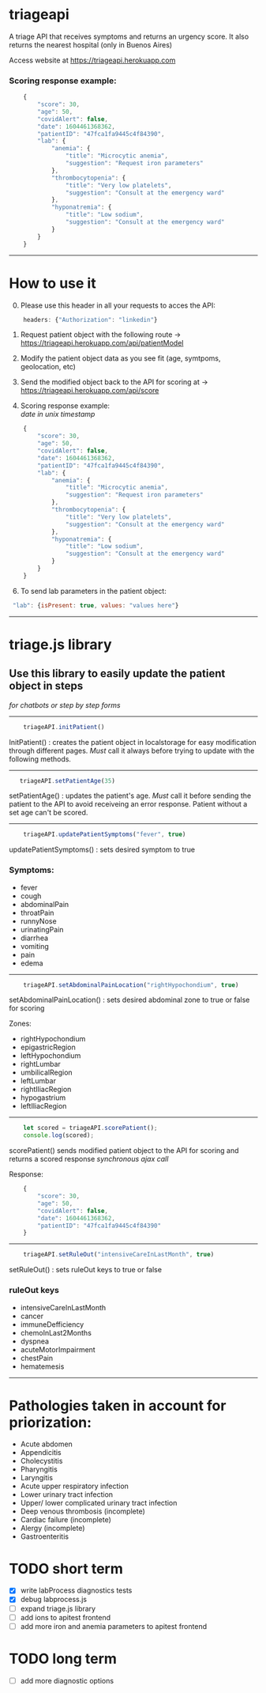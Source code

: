 # triageapi
A triage API that receives symptoms and returns an urgency score. It also returns the nearest hospital (only in Buenos Aires)

Access website at https://triageapi.herokuapp.com

### Scoring response example:
```javascript
    {
        "score": 30,
        "age": 50,
        "covidAlert": false,
        "date": 1604461368362,
        "patientID": "47fca1fa9445c4f84390",
        "lab": {
            "anemia": {
                "title": "Microcytic anemia",
                "suggestion": "Request iron parameters"
            },
            "thrombocytopenia": {
                "title": "Very low platelets",
                "suggestion": "Consult at the emergency ward"
            },
            "hyponatremia": {
                "title": "Low sodium",
                "suggestion": "Consult at the emergency ward"
            }
        }
    }
```
--------------------------------------------------------------------------
# How to use it

0) Please use this header in all your requests to acces the API:

```javascript
    headers: {"Authorization": "linkedin"}
```

1) Request patient object with the following route -> https://triageapi.herokuapp.com/api/patientModel

2) Modify the patient object data as you see fit (age, symtpoms, geolocation, etc)

3) Send the modified object back to the API for scoring at -> https://triageapi.herokuapp.com/api/score

4) Scoring response example: <br>
    *date in unix timestamp*
```javascript
    {
        "score": 30,
        "age": 50,
        "covidAlert": false,
        "date": 1604461368362,
        "patientID": "47fca1fa9445c4f84390",
        "lab": {
            "anemia": {
                "title": "Microcytic anemia",
                "suggestion": "Request iron parameters"
            },
            "thrombocytopenia": {
                "title": "Very low platelets",
                "suggestion": "Consult at the emergency ward"
            },
            "hyponatremia": {
                "title": "Low sodium",
                "suggestion": "Consult at the emergency ward"
            }
        }
    }
```

6) To send lab parameters in the patient object:

```javascript
 "lab": {isPresent: true, values: "values here"}
 ```

--------------------------------------------------------------------------

# triage.js library

## Use this library to easily update the patient object in steps
*for chatbots or step by step forms*

<hr>

```javascript
    triageAPI.initPatient()
```
InitPatient() : creates the patient object in localstorage for easy modification through different pages. *Must* call it always before trying to update with the following methods. 

<hr>

```javascript
   triageAPI.setPatientAge(35)
```
setPatientAge() : updates the patient's age. *Must* call it before sending the patient to the API to avoid receiveing an error response. Patient without a set age can't be scored.

<hr>

```javascript
    triageAPI.updatePatientSymptoms("fever", true)
```
updatePatientSymptoms() : sets desired symptom to true

### Symptoms: 
- fever
- cough
- abdominalPain
- throatPain
- runnyNose
- urinatingPain
- diarrhea
- vomiting
- pain
- edema

<hr>

```javascript
    triageAPI.setAbdominalPainLocation("rightHypochondium", true)
```
setAbdominalPainLocation() : sets desired abdominal zone to true or false for scoring

Zones: 
- rightHypochondium
- epigastricRegion
- leftHypochondium
- rightLumbar
- umbilicalRegion
- leftLumbar
- rightIliacRegion
- hypogastrium
- leftIliacRegion

<hr>

```javascript
    let scored = triageAPI.scorePatient();
    console.log(scored);
```
scorePatient() sends modified patient object to the API for scoring and returns a scored response
*synchronous ajax call* 

Response: 
```javascript
    {
        "score": 30,
        "age": 50,
        "covidAlert": false,
        "date": 1604461368362,
        "patientID": "47fca1fa9445c4f84390"
    }
```
<hr>

```javascript
    triageAPI.setRuleOut("intensiveCareInLastMonth", true)
```

setRuleOut() : sets ruleOut keys to true or false

### ruleOut keys
- intensiveCareInLastMonth
- cancer
- immuneDefficiency
- chemoInLast2Months
- dyspnea
- acuteMotorImpairment
- chestPain
- hematemesis

<hr>

# Pathologies taken in account for priorization:

- Acute abdomen
- Appendicitis
- Cholecystitis
- Pharyngitis
- Laryngitis
- Acute upper respiratory infection
- Lower urinary tract infection
- Upper/ lower complicated urinary tract infection 
- Deep venous thrombosis (incomplete)
- Cardiac failure (incomplete)
- Alergy (incomplete)
- Gastroenteritis

# TODO short term

- [x] write labProcess diagnostics tests
- [x] debug labprocess.js
- [ ] expand triage.js library
- [ ] add ions to apitest frontend
- [ ] add more iron and anemia parameters to apitest frontend

# TODO long term

- [ ] add more diagnostic options